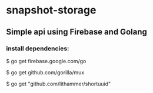 # snapshot-storage
## Simple api using Firebase and Golang

### install dependencies:
$ go get firebase.google.com/go

$ go get github.com/gorilla/mux

$ go get "github.com/lithammer/shortuuid"
